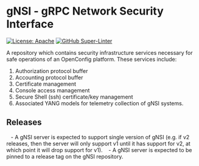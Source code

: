 # gNSI - gRPC Network Security Interface

[![License: Apache](https://img.shields.io/badge/license-Apache%202-blue)](https://opensource.org/licenses/Apache-2.0)
[![GitHub Super-Linter](https://github.com/openconfig/gnsi/workflows/Lint%20Code%20Base/badge.svg)](https://github.com/marketplace/actions/super-linter)

A repository which contains security infrastructure services
necessary for safe operations of an OpenConfig platform. These
services include:

  1. Authorization protocol buffer
  2. Accounting protocol buffer
  3. Certificate management
  4. Console access management
  5. Secure Shell (ssh) certificate/key management
  6. Associated YANG models for telemetry collection of gNSI systems.

## Releases

   -  A gNSI server is expected to support single version of gNSI
      (e.g. if v2 releases, then the server will only support v1 until
      it has support for v2, at which point it will drop support for v1).
   -  A gNSI server is expected to be pinned to a release tag on the
      gNSI repository.

